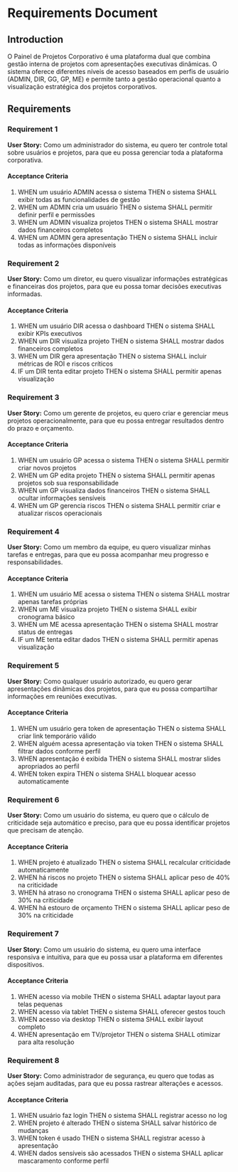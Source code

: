 # Requirements Document

## Introduction

O Painel de Projetos Corporativo é uma plataforma dual que combina gestão interna de projetos com apresentações executivas dinâmicas. O sistema oferece diferentes níveis de acesso baseados em perfis de usuário (ADMIN, DIR, GG, GP, ME) e permite tanto a gestão operacional quanto a visualização estratégica dos projetos corporativos.

## Requirements

### Requirement 1

**User Story:** Como um administrador do sistema, eu quero ter controle total sobre usuários e projetos, para que eu possa gerenciar toda a plataforma corporativa.

#### Acceptance Criteria

1. WHEN um usuário ADMIN acessa o sistema THEN o sistema SHALL exibir todas as funcionalidades de gestão
2. WHEN um ADMIN cria um usuário THEN o sistema SHALL permitir definir perfil e permissões
3. WHEN um ADMIN visualiza projetos THEN o sistema SHALL mostrar dados financeiros completos
4. WHEN um ADMIN gera apresentação THEN o sistema SHALL incluir todas as informações disponíveis

### Requirement 2

**User Story:** Como um diretor, eu quero visualizar informações estratégicas e financeiras dos projetos, para que eu possa tomar decisões executivas informadas.

#### Acceptance Criteria

1. WHEN um usuário DIR acessa o dashboard THEN o sistema SHALL exibir KPIs executivos
2. WHEN um DIR visualiza projeto THEN o sistema SHALL mostrar dados financeiros completos
3. WHEN um DIR gera apresentação THEN o sistema SHALL incluir métricas de ROI e riscos críticos
4. IF um DIR tenta editar projeto THEN o sistema SHALL permitir apenas visualização

### Requirement 3

**User Story:** Como um gerente de projetos, eu quero criar e gerenciar meus projetos operacionalmente, para que eu possa entregar resultados dentro do prazo e orçamento.

#### Acceptance Criteria

1. WHEN um usuário GP acessa o sistema THEN o sistema SHALL permitir criar novos projetos
2. WHEN um GP edita projeto THEN o sistema SHALL permitir apenas projetos sob sua responsabilidade
3. WHEN um GP visualiza dados financeiros THEN o sistema SHALL ocultar informações sensíveis
4. WHEN um GP gerencia riscos THEN o sistema SHALL permitir criar e atualizar riscos operacionais

### Requirement 4

**User Story:** Como um membro da equipe, eu quero visualizar minhas tarefas e entregas, para que eu possa acompanhar meu progresso e responsabilidades.

#### Acceptance Criteria

1. WHEN um usuário ME acessa o sistema THEN o sistema SHALL mostrar apenas tarefas próprias
2. WHEN um ME visualiza projeto THEN o sistema SHALL exibir cronograma básico
3. WHEN um ME acessa apresentação THEN o sistema SHALL mostrar status de entregas
4. IF um ME tenta editar dados THEN o sistema SHALL permitir apenas visualização

### Requirement 5

**User Story:** Como qualquer usuário autorizado, eu quero gerar apresentações dinâmicas dos projetos, para que eu possa compartilhar informações em reuniões executivas.

#### Acceptance Criteria

1. WHEN um usuário gera token de apresentação THEN o sistema SHALL criar link temporário válido
2. WHEN alguém acessa apresentação via token THEN o sistema SHALL filtrar dados conforme perfil
3. WHEN apresentação é exibida THEN o sistema SHALL mostrar slides apropriados ao perfil
4. WHEN token expira THEN o sistema SHALL bloquear acesso automaticamente

### Requirement 6

**User Story:** Como um usuário do sistema, eu quero que o cálculo de criticidade seja automático e preciso, para que eu possa identificar projetos que precisam de atenção.

#### Acceptance Criteria

1. WHEN projeto é atualizado THEN o sistema SHALL recalcular criticidade automaticamente
2. WHEN há riscos no projeto THEN o sistema SHALL aplicar peso de 40% na criticidade
3. WHEN há atraso no cronograma THEN o sistema SHALL aplicar peso de 30% na criticidade
4. WHEN há estouro de orçamento THEN o sistema SHALL aplicar peso de 30% na criticidade

### Requirement 7

**User Story:** Como um usuário do sistema, eu quero uma interface responsiva e intuitiva, para que eu possa usar a plataforma em diferentes dispositivos.

#### Acceptance Criteria

1. WHEN acesso via mobile THEN o sistema SHALL adaptar layout para telas pequenas
2. WHEN acesso via tablet THEN o sistema SHALL oferecer gestos touch
3. WHEN acesso via desktop THEN o sistema SHALL exibir layout completo
4. WHEN apresentação em TV/projetor THEN o sistema SHALL otimizar para alta resolução

### Requirement 8

**User Story:** Como administrador de segurança, eu quero que todas as ações sejam auditadas, para que eu possa rastrear alterações e acessos.

#### Acceptance Criteria

1. WHEN usuário faz login THEN o sistema SHALL registrar acesso no log
2. WHEN projeto é alterado THEN o sistema SHALL salvar histórico de mudanças
3. WHEN token é usado THEN o sistema SHALL registrar acesso à apresentação
4. WHEN dados sensíveis são acessados THEN o sistema SHALL aplicar mascaramento conforme perfil
